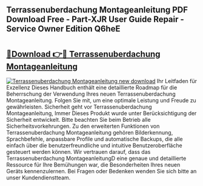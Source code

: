 ## Terrassenuberdachung Montageanleitung PDF Download Free - Part-XJR User Guide Repair - Service Owner Edition Q6heE

# <h2><a href="http://df7gz7.blite.top/?on=Terrassenuberdachung+Montageanleitung">🔗Download 👉🔴 Terrassenuberdachung Montageanleitung</a></h2>

[![Terrassenuberdachung Montageanleitung new download](https://i.imgur.com/lujVjoI.png)](http://df7gz7.blite.top/?on=Terrassenuberdachung+Montageanleitung)
Ihr Leitfaden für Exzellenz Dieses Handbuch enthält eine detaillierte Roadmap für die Beherrschung der Verwendung Ihres neuen Terrassenuberdachung Montageanleitung. Folgen Sie mit, um eine optimale Leistung und Freude zu gewährleisten. Sicherheit geht vor Terrassenuberdachung Montageanleitung, Immer Dieses Produkt wurde unter Berücksichtigung der Sicherheit entwickelt. Bitte beachten Sie beim Betrieb alle Sicherheitsvorkehrungen. Zu den erweiterten Funktionen von Terrassenuberdachung Montageanleitung gehören Bilderkennung, Sprachbefehle, anpassbare Profile und automatische Backups, die alle einfach über die benutzerfreundliche und intuitive Benutzeroberfläche gesteuert werden können. Wir vertrauen darauf, dass das Terrassenuberdachung MontageanleitungD eine genaue und detaillierte Ressource für Ihre Bemühungen war, die Besonderheiten Ihres neuen Geräts kennenzulernen. Bei Fragen oder Bedenken wenden Sie sich bitte an unser Kundendienstteam.
